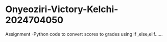 # Onyeoziri-Victory-Kelchi-2024704050
Assignment -Python code to convert scores to grades using if ,else,elif......
